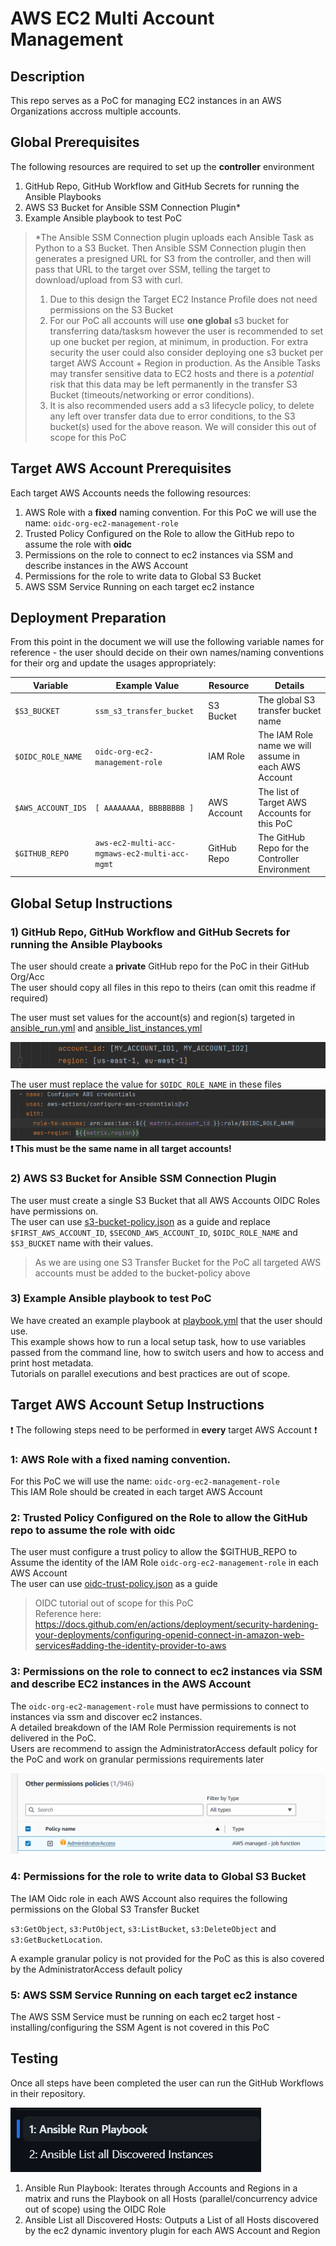 # AWS EC2 Multi Account Management

## Description

This repo serves as a PoC for managing EC2 instances in an AWS Organizations accross multiple accounts.  

## Global Prerequisites

The following resources are required to set up the **controller** environment  
1) GitHub Repo, GitHub Workflow and GitHub Secrets for running the Ansible Playbooks
2) AWS S3 Bucket for Ansible SSM Connection Plugin*
3) Example Ansible playbook to test PoC

> *The Ansible SSM Connection plugin uploads each Ansible Task as Python to a S3 Bucket. Then Ansible SSM Connection plugin then generates a presigned URL for S3 from the controller, and then will pass that URL to the target over SSM, telling the target to download/upload from S3 with curl.  
>   
> 1) Due to this design the Target EC2 Instance Profile does not need permissions on the S3 Bucket
> 2) For our PoC all accounts will use **one global** s3 bucket for transferring data/tasksm however the user is recommended to set up one bucket per region, at minimum, in production. For extra security the user could also consider deploying one s3 bucket per target AWS Account + Region in production. As the Ansible Tasks may transfer sensitive data to EC2 hosts and there is a _potential_ risk that this data may be left permanently in the transfer S3 Bucket (timeouts/networking or error conditions).
> 3) It is also recommended users add a s3 lifecycle policy, to delete any left over transfer data due to error conditions, to the S3 bucket(s) used for the above reason. We will consider this out of scope for this PoC 

## Target AWS Account Prerequisites

Each target AWS Accounts needs the following resources:  
1) AWS Role with a **fixed** naming convention. For this PoC we will use the name: `oidc-org-ec2-management-role`  
2) Trusted Policy Configured on the Role to allow the GitHub repo to assume the role with **oidc**  
3) Permissions on the role to connect to ec2 instances via SSM and describe instances in the AWS Account  
4) Permissions for the role to write data to Global S3 Bucket
5) AWS SSM Service Running on each target ec2 instance 

## Deployment Preparation  

From this point in the document we will use the following variable names for reference - the user should decide on their own names/naming conventions for their org and update the usages appropriately:

| Variable           | Example Value                                 | Resource    | Details                                              |
|--------------------|-----------------------------------------------|-------------|------------------------------------------------------|
| `$S3_BUCKET`       | `ssm_s3_transfer_bucket`                      | S3 Bucket   | The global S3 transfer bucket name                   |
| `$OIDC_ROLE_NAME`  | `oidc-org-ec2-management-role`                | IAM Role    | The IAM Role name we will assume in each AWS Account |
| `$AWS_ACCOUNT_IDS` | `[ AAAAAAAA, BBBBBBBB ]`                      | AWS Account | The list of Target AWS Accounts for this PoC         |
| `$GITHUB_REPO`     | `aws-ec2-multi-acc-mgmaws-ec2-multi-acc-mgmt` | GitHub Repo | The GitHub Repo for the Controller Environment       |

## Global Setup Instructions

### 1) GitHub Repo, GitHub Workflow and GitHub Secrets for running the Ansible Playbooks

The user should create a **private** GitHub repo for the PoC in their GitHub Org/Acc  
The user should copy all files in this repo to theirs (can omit this readme if required)  

The user must set values for the account(s) and region(s) targeted in [ansible_run.yml](.github/workflows/ansible_run.yml) and [ansible_list_instances.yml](.github/workflows/ansible_list_instances.yml)  

![img.png](images/img.png)

The user must replace the value for `$OIDC_ROLE_NAME` in these files  
![img_1.png](images/img_1.png)
**:exclamation: This must be the same name in all target accounts!**

### 2) AWS S3 Bucket for Ansible SSM Connection Plugin

The user must create a single S3 Bucket that all AWS Accounts OIDC Roles have permissions on.  
The user can use [s3-bucket-policy.json](resources/s3-bucket-policy.json) as a guide and replace `$FIRST_AWS_ACCOUNT_ID`, `$SECOND_AWS_ACCOUNT_ID`, `$OIDC_ROLE_NAME` and `$S3_BUCKET` name with their values.  

> As we are using one S3 Transfer Bucket for the PoC all targeted AWS accounts must be added to the bucket-policy above


### 3) Example Ansible playbook to test PoC

We have created an example playbook at [playbook.yml](ansible/playbook.yml) that the user should use.  
This example shows how to run a local setup task, how to use variables passed from the command line, how to switch users and how to access and print host metadata.  
Tutorials on parallel executions and best practices are out of scope.  


## Target AWS Account Setup Instructions

:exclamation: The following steps need to be performed in **every** target AWS Account :exclamation:

### 1: AWS Role with a **fixed** naming convention.

For this PoC we will use the name: `oidc-org-ec2-management-role`  
This IAM Role should be created in each target AWS Account  

### 2: Trusted Policy Configured on the Role to allow the GitHub repo to assume the role with **oidc**  

The user must configure a trust policy to allow the $GITHUB_REPO to Assume the identity of the IAM Role `oidc-org-ec2-management-role` in each AWS Account  
The user can use [oidc-trust-policy.json](resources/oidc-trust-policy.json) as a guide  

> OIDC tutorial out of scope for this PoC  
> Reference here: https://docs.github.com/en/actions/deployment/security-hardening-your-deployments/configuring-openid-connect-in-amazon-web-services#adding-the-identity-provider-to-aws  

### 3: Permissions on the role to connect to ec2 instances via SSM and describe EC2 instances in the AWS Account

The `oidc-org-ec2-management-role` must have permissions to connect to instances via ssm and discover ec2 instances.  
A detailed breakdown of the IAM Role Permission requirements is not delivered in the PoC.  
Users are recommend to assign the AdministratorAccess default policy for the PoC and work on granular permissions requirements later  

![img.png](images/adminpo.png)

### 4: Permissions for the role to write data to Global S3 Bucket

The IAM Oidc role in each AWS Account also requires the following permissions on the Global S3 Transfer Bucket  

`s3:GetObject`, `s3:PutObject`, `s3:ListBucket`, `s3:DeleteObject` and `s3:GetBucketLocation`.  

A example granular policy is not provided for the PoC as this is also covered by the AdministratorAccess default policy  

### 5: AWS SSM Service Running on each target ec2 instance 

The AWS SSM Service must be running on each ec2 target host - installing/configuring the SSM Agent is not covered in this PoC  

## Testing 

Once all steps have been completed the user can run the GitHub Workflows in their repository.

![img_1.png](images/workflows.png)

1) Ansible Run Playbook: Iterates through Accounts and Regions in a matrix and runs the Playbook on all Hosts (parallel/concurrency advice out of scope) using the OIDC Role  
2) Ansible List all Discovered Hosts: Outputs a List of all Hosts discovered by the ec2 dynamic inventory plugin for each AWS Account and Region

